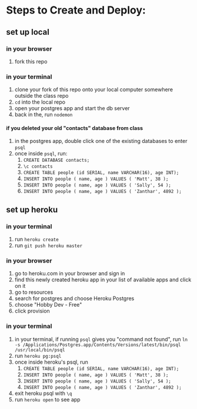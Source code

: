 # Steps to Create and Deploy:

## set up local

### in your browser

1. fork this repo

### in your terminal

1. clone your fork of this repo onto your local computer somewhere outside the class repo
1. `cd` into the local repo
1. open your postgres app and start the db server
1. back in the, run `nodemon`

#### if you deleted your old "contacts" database from class

1. in the postgres app, double click one of the existing databases to enter `psql`
1. once inside `psql`, run:
    1. `CREATE DATABASE contacts;`
    1. `\c contacts`
    1. `CREATE TABLE people (id SERIAL, name VARCHAR(16), age INT);`
    1. `INSERT INTO people ( name, age ) VALUES ( 'Matt', 38 );`
    1. `INSERT INTO people ( name, age ) VALUES ( 'Sally', 54 );`
    1. `INSERT INTO people ( name, age ) VALUES ( 'Zanthar', 4892 );`

## set up heroku

### in your terminal

1. run `heroku create`
1. run `git push heroku master`

### in your browser

1. go to heroku.com in your browser and sign in
1. find this newly created heroku app in your list of available apps and click on it
1. go to resources
1. search for postgres and choose Heroku Postgres
1. choose "Hobby Dev - Free"
1. click provision

### in your terminal

1. in your terminal, if running `psql` gives you "command not found", run `ln -s /Applications/Postgres.app/Contents/Versions/latest/bin/psql /usr/local/bin/psql`
1. run `heroku pg:psql`
1. once inside heroku's psql, run
    1. `CREATE TABLE people (id SERIAL, name VARCHAR(16), age INT);`
    1. `INSERT INTO people ( name, age ) VALUES ( 'Matt', 38 );`
    1. `INSERT INTO people ( name, age ) VALUES ( 'Sally', 54 );`
    1. `INSERT INTO people ( name, age ) VALUES ( 'Zanthar', 4892 );`
1. exit heroku psql with `\q`
1. run `heroku open` to see app
